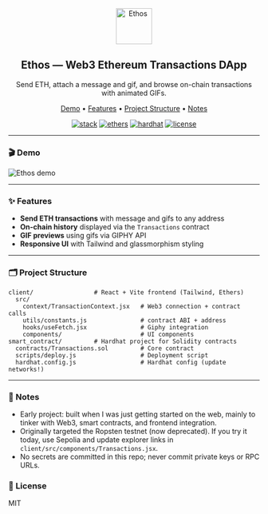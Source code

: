 <div align="center">
  <img src="client/images/logo.svg" alt="Ethos" height="72" />
  
  <h2>Ethos — Web3 Ethereum Transactions DApp</h2>
  
  <p>Send ETH, attach a message and gif, and browse on-chain transactions with animated GIFs.</p>

  <p>
    <a href="#-demo">Demo</a> •
    <a href="#-features">Features</a> •
    <a href="#-project-structure">Project Structure</a> •
    <a href="#-notes">Notes</a>
  </p>

  <p>
    <a href="https://img.shields.io/badge/stack-React,_Vite,_Tailwind-blue"><img alt="stack" src="https://img.shields.io/badge/stack-React,_Vite,_Tailwind-blue"/></a>
    <a href="https://img.shields.io/badge/Ethers.js-v5-764abc"><img alt="ethers" src="https://img.shields.io/badge/Ethers.js-v5-764abc"/></a>
    <a href="https://img.shields.io/badge/Hardhat-2.x-yellow"><img alt="hardhat" src="https://img.shields.io/badge/Hardhat-2.x-yellow"/></a>
    <a href="https://img.shields.io/badge/license-MIT-green"><img alt="license" src="https://img.shields.io/badge/license-MIT-green"/></a>
  </p>
</div>

---

### 🎬 Demo

![Ethos demo](docs/demo.gif)

---

### ✨ Features

- **Send ETH transactions** with message and gifs to any address
- **On-chain history** displayed via the `Transactions` contract
- **GIF previews** using gifs via GIPHY API
- **Responsive UI** with Tailwind and glassmorphism styling

---

### 🗂 Project Structure

```
client/                 # React + Vite frontend (Tailwind, Ethers)
  src/
    context/TransactionContext.jsx   # Web3 connection + contract calls
    utils/constants.js               # contract ABI + address
    hooks/useFetch.jsx               # Giphy integration
    components/                      # UI components
smart_contract/         # Hardhat project for Solidity contracts
  contracts/Transactions.sol         # Core contract
  scripts/deploy.js                  # Deployment script
  hardhat.config.js                  # Hardhat config (update networks!)
```

---

### 📝 Notes

- Early project: built when I was just getting started on the web, mainly to tinker with Web3, smart contracts, and frontend integration.
- Originally targeted the Ropsten testnet (now deprecated). If you try it today, use Sepolia and update explorer links in `client/src/components/Transactions.jsx`.
- No secrets are committed in this repo; never commit private keys or RPC URLs.

### 📜 License

MIT


